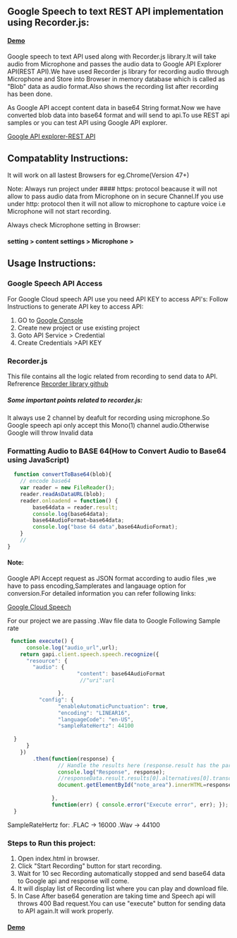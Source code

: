 ## Google Speech to text REST API implementation using Recorder.js:

#### [Demo](https://devesh-mehta.netlify.app/)

Google speech to text API used along with Recorder.js library.It will take audio from Microphone and passes the audio data to Google API Explorer API(REST API).We have used Recorder js library for recording audio through Microphone and Store into Browser in memory database which is called as "Blob" data as audio format.Also shows the recording list after recording has been done.

As Google API accept content data in base64 String format.Now we have converted blob data into base64 format and will send to api.To use REST api samples or you can test API using Google API explorer.

[Google API explorer-REST API](https://cloud.google.com/speech-to-text/docs/reference/rest/v1/speech/recognize)



## Compatablity Instructions:

It will work on all lastest Browsers for eg.Chrome(Version 47+)

Note: Always run project under #### https: protocol beacause it will not allow to pass audio data from Microphone on in secure
Channel.If you use under http: protocol then it will not allow to microphone to capture voice i.e Microphone will not start recording.

Always check Microphone setting in Browser:

#### setting > content settings > Microphone >


## Usage Instructions:

### Google Speech API Access
For Google Cloud speech API use you need API KEY to access API's: Follow Instructions to generate API key to access API:

1. GO to [Google Console](https://console.cloud.google.com/)
2. Create new project or use existing project
3. Goto API Service > Credential
4. Create Credentials >API KEY

### Recorder.js

This file contains all the logic related from recording to send data to API.
Refrerence [Recorder library github](https://github.com/mattdiamond/Recorderjs)

##### Some important points related to recorder.js:
It always use 2 channel by deafult for recording using microphone.So Google speech api only accept this Mono(1) channel audio.Otherwise Google will throw Invalid data

### Formatting Audio to BASE 64(How to Convert Audio to Base64 using JavaScript) 

```javascript
  function convertToBase64(blob){
    // encode base64
    var reader = new FileReader();
    reader.readAsDataURL(blob); 
    reader.onloadend = function() {
        base64data = reader.result;                
        console.log(base64data);
        base64AudioFormat=base64data;
        console.log("base 64 data",base64AudioFormat);
    }
    // 
}
```

#### Note:

Google API Accept request as JSON format according to audio files ,we have to pass encoding,Samplerates and langauage option
for conversion.For detailed information you can refer following links:

[Google Cloud Speech ](https://cloud.google.com/speech-to-text/docs/reference/rest/v1/speech)

For our project we are passing .Wav file data to Google Following Sample rate

```javascript
 function execute() {
      console.log("audio_url",url);
    return gapi.client.speech.speech.recognize({
      "resource": {
        "audio": {
                      "content": base64AudioFormat
                       //"uri":url

                },
          "config": {
                "enableAutomaticPunctuation": true,
                "encoding": "LINEAR16",
                "languageCode": "en-US",
                "sampleRateHertz": 44100
              
  }
      }
    })
        .then(function(response) {
                // Handle the results here (response.result has the parsed body).
                console.log("Response", response);
                //responseData.result.results[0].alternatives[0].transcript
                document.getElementById("note_area").innerHTML=response.result.results[0].alternatives[0].transcript + " "
              
              },
              function(err) { console.error("Execute error", err); });
  }
```
SampleRateHertz for:
.FLAC -> 16000
.Wav  -> 44100

### Steps to Run this project:

1. Open index.html in browser.
2. Click "Start Recording" button for start recording.
3. Wait for 10 sec Recording automatically stopped and send base64 data to Google api and response will come.
4. It will display list of Recording list where you can play and download file.
4. In Case After base64 generation are taking time and Speech api will throws 400 Bad request.You can use "execute" button for sending data to API again.It will work properly.


#### [Demo](https://devesh-mehta.netlify.app/)










